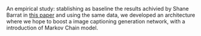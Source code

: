 An empirical study: stablishing as baseline the results achivied by Shane Barrat in [this paper](https://arxiv.org/pdf/1710.09511) and using the same data, we developed an architecture where we hope to boost a image captioning generation network, with a introduction of Markov Chain model.
